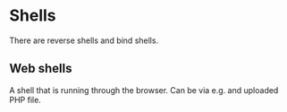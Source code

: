 # Shells

There are reverse shells and bind shells.

## Web shells

A shell that is running through the browser. Can be via e.g. and uploaded PHP
file.
